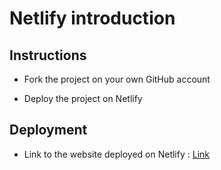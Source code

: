 # Netlify introduction

## Instructions

* Fork the project on your own GitHub account

* Deploy the project on Netlify

## Deployment

* Link to the website deployed on Netlify : [Link](https://netliflydiscovery.netlify.com/)
